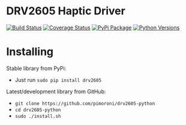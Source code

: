# DRV2605 Haptic Driver

[![Build Status](https://travis-ci.com/pimoroni/drv2605-python.svg?branch=master)](https://travis-ci.com/pimoroni/drv2605-python)
[![Coverage Status](https://coveralls.io/repos/github/pimoroni/drv2605-python/badge.svg?branch=master)](https://coveralls.io/github/pimoroni/drv2605-python?branch=master)
[![PyPi Package](https://img.shields.io/pypi/v/drv2605.svg)](https://pypi.python.org/pypi/drv2605)
[![Python Versions](https://img.shields.io/pypi/pyversions/drv2605.svg)](https://pypi.python.org/pypi/drv2605)


# Installing

Stable library from PyPi:

* Just run `sudo pip install drv2605`

Latest/development library from GitHub:

* `git clone https://github.com/pimoroni/drv2605-python`
* `cd drv2605-python`
* `sudo ./install.sh`

